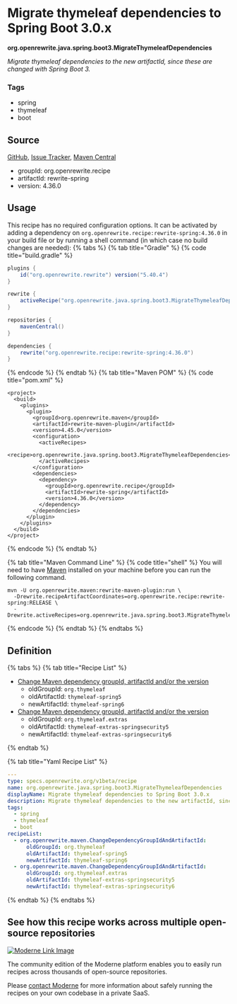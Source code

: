 # Migrate thymeleaf dependencies to Spring Boot 3.0.x

**org.openrewrite.java.spring.boot3.MigrateThymeleafDependencies**

_Migrate thymeleaf dependencies to the new artifactId, since these are changed with Spring Boot 3._

### Tags

* spring
* thymeleaf
* boot

## Source

[GitHub](https://github.com/openrewrite/rewrite-spring/blob/main/src/main/resources/META-INF/rewrite/spring-boot-30.yml), [Issue Tracker](https://github.com/openrewrite/rewrite-spring/issues), [Maven Central](https://central.sonatype.com/artifact/org.openrewrite.recipe/rewrite-spring/4.36.0/jar)

* groupId: org.openrewrite.recipe
* artifactId: rewrite-spring
* version: 4.36.0


## Usage

This recipe has no required configuration options. It can be activated by adding a dependency on `org.openrewrite.recipe:rewrite-spring:4.36.0` in your build file or by running a shell command (in which case no build changes are needed): 
{% tabs %}
{% tab title="Gradle" %}
{% code title="build.gradle" %}
```groovy
plugins {
    id("org.openrewrite.rewrite") version("5.40.4")
}

rewrite {
    activeRecipe("org.openrewrite.java.spring.boot3.MigrateThymeleafDependencies")
}

repositories {
    mavenCentral()
}

dependencies {
    rewrite("org.openrewrite.recipe:rewrite-spring:4.36.0")
}
```
{% endcode %}
{% endtab %}
{% tab title="Maven POM" %}
{% code title="pom.xml" %}
```markup
<project>
  <build>
    <plugins>
      <plugin>
        <groupId>org.openrewrite.maven</groupId>
        <artifactId>rewrite-maven-plugin</artifactId>
        <version>4.45.0</version>
        <configuration>
          <activeRecipes>
            <recipe>org.openrewrite.java.spring.boot3.MigrateThymeleafDependencies</recipe>
          </activeRecipes>
        </configuration>
        <dependencies>
          <dependency>
            <groupId>org.openrewrite.recipe</groupId>
            <artifactId>rewrite-spring</artifactId>
            <version>4.36.0</version>
          </dependency>
        </dependencies>
      </plugin>
    </plugins>
  </build>
</project>
```
{% endcode %}
{% endtab %}

{% tab title="Maven Command Line" %}
{% code title="shell" %}
You will need to have [Maven](https://maven.apache.org/download.cgi) installed on your machine before you can run the following command.

```shell
mvn -U org.openrewrite.maven:rewrite-maven-plugin:run \
  -Drewrite.recipeArtifactCoordinates=org.openrewrite.recipe:rewrite-spring:RELEASE \
  -Drewrite.activeRecipes=org.openrewrite.java.spring.boot3.MigrateThymeleafDependencies
```
{% endcode %}
{% endtab %}
{% endtabs %}

## Definition

{% tabs %}
{% tab title="Recipe List" %}
* [Change Maven dependency groupId, artifactId and/or the version](../../../maven/changedependencygroupidandartifactid.md)
  * oldGroupId: `org.thymeleaf`
  * oldArtifactId: `thymeleaf-spring5`
  * newArtifactId: `thymeleaf-spring6`
* [Change Maven dependency groupId, artifactId and/or the version](../../../maven/changedependencygroupidandartifactid.md)
  * oldGroupId: `org.thymeleaf.extras`
  * oldArtifactId: `thymeleaf-extras-springsecurity5`
  * newArtifactId: `thymeleaf-extras-springsecurity6`

{% endtab %}

{% tab title="Yaml Recipe List" %}
```yaml
---
type: specs.openrewrite.org/v1beta/recipe
name: org.openrewrite.java.spring.boot3.MigrateThymeleafDependencies
displayName: Migrate thymeleaf dependencies to Spring Boot 3.0.x
description: Migrate thymeleaf dependencies to the new artifactId, since these are changed with Spring Boot 3.
tags:
  - spring
  - thymeleaf
  - boot
recipeList:
  - org.openrewrite.maven.ChangeDependencyGroupIdAndArtifactId:
      oldGroupId: org.thymeleaf
      oldArtifactId: thymeleaf-spring5
      newArtifactId: thymeleaf-spring6
  - org.openrewrite.maven.ChangeDependencyGroupIdAndArtifactId:
      oldGroupId: org.thymeleaf.extras
      oldArtifactId: thymeleaf-extras-springsecurity5
      newArtifactId: thymeleaf-extras-springsecurity6

```
{% endtab %}
{% endtabs %}

## See how this recipe works across multiple open-source repositories

[![Moderne Link Image](/.gitbook/assets/ModerneRecipeButton.png)](https://public.moderne.io/recipes/org.openrewrite.java.spring.boot3.MigrateThymeleafDependencies)

The community edition of the Moderne platform enables you to easily run recipes across thousands of open-source repositories.

Please [contact Moderne](https://moderne.io/product) for more information about safely running the recipes on your own codebase in a private SaaS.
